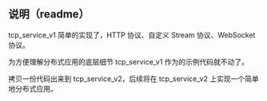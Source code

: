 ## 说明（readme）

tcp_service_v1 简单的实现了，HTTP 协议、自定义 Stream 协议、WebSocket 协议。

为方便理解分布式应用的底层细节 tcp_service_v1 作为的示例代码就不动了。

拷贝一份代码出来到 tcp_service_v2，后续将在 tcp_service_v2 上实现一个简单地分布式应用。
